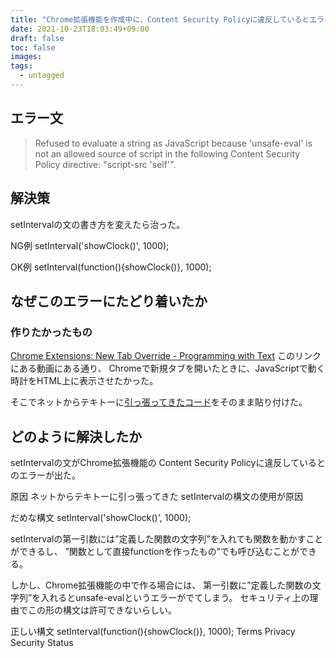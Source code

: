 ```yaml
---
title: "Chrome拡張機能を作成中に、Content Security Policyに違反しているとエラーが出た"
date: 2021-10-23T18:03:49+09:00
draft: false
toc: false
images:
tags:
  - untagged
---
```

## エラー文
> Refused to evaluate a string as JavaScript because 'unsafe-eval' is not an allowed source of script in the following Content Security Policy directive: "script-src 'self'".


## 解決策
setIntervalの文の書き方を変えたら治った。

NG例
setInterval('showClock()', 1000);

OK例
setInterval(function(){showClock()}, 1000);


## なぜこのエラーにたどり着いたか
### 作りたかったもの
[Chrome Extensions: New Tab Override - Programming with Text](https://youtu.be/vNb3P5KIxXw)
このリンクにある動画にある通り、
Chromeで新規タブを開いたときに、JavaScriptで動く時計をHTML上に表示させたかった。

そこでネットからテキトーに[引っ張ってきたコード](https://qumeru.com/magazine/362)をそのまま貼り付けた。

## どのように解決したか




setIntervalの文がChrome拡張機能の
Content Security Policyに違反しているとのエラーが出た。

原因
ネットからテキトーに引っ張ってきた
setIntervalの構文の使用が原因

だめな構文
setInterval('showClock()', 1000); 

setIntervalの第一引数には”定義した関数の文字列”を入れても関数を動かすことができるし、
”関数として直接functionを作ったもの”でも呼び込むことができる。


しかし、Chrome拡張機能の中で作る場合には、
第一引数に”定義した関数の文字列”を入れるとunsafe-evalというエラーがでてしまう。
セキュリティ上の理由でこの形の構文は許可できないらしい。

正しい構文
setInterval(function(){showClock()}, 1000); 
Terms
Privacy
Security
Status

